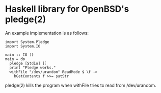 Haskell library for OpenBSD's pledge(2)
=======================================

An example implementation is as follows:

    import System.Pledge
    import System.IO

    main :: IO ()
    main = do
      pledge [Stdio] []
      print "Pledge works."
      withFile "/dev/urandom" ReadMode $ \f ->
        hGetContents f >>= putStr

pledge(2) kills the program when withFile tries to read from /dev/urandom.

